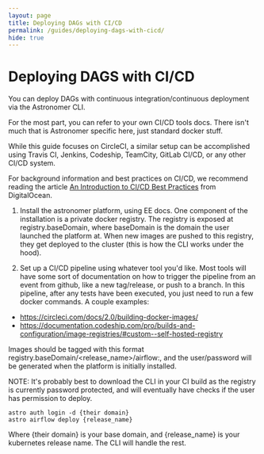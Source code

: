 ```yaml
---
layout: page
title: Deploying DAGs with CI/CD
permalink: /guides/deploying-dags-with-cicd/
hide: true
---
```


# Deploying DAGS with CI/CD

You can deploy DAGs with continuous integration/continuous
deployment via the Astronomer CLI.

For the most part, you can refer to your own CI/CD tools docs.
There isn't much that is Astronomer specific here, just standard
docker stuff.

While this guide focuses on CircleCI, a similar setup can be
accomplished using Travis CI, Jenkins, Codeship, TeamCity,
GitLab CI/CD, or any other CI/CD system.

For background information and best practices on CI/CD, we
recommend reading the article
[An Introduction to CI/CD Best Practices](https://www.digitalocean.com/community/tutorials/an-introduction-to-ci-cd-best-practices) from DigitalOcean.

1. Install the astronomer platform, using EE docs. One component of
  the installation is a private docker registry. The registry is
  exposed at registry.baseDomain, where baseDomain is the domain
  the user launched the platform at. When new images are pushed
  to this registry, they get deployed to the cluster (this is how
  the CLI works under the hood).

2. Set up a CI/CD pipeline using whatever tool you'd like. Most
  tools will have some sort of documentation on how to trigger the
  pipeline from an event from github, like a new tag/release, or
  push to a branch. In this pipeline, after any tests have been
  executed, you just need to run a few docker commands. A couple
  examples:

  * https://circleci.com/docs/2.0/building-docker-images/
  * https://documentation.codeship.com/pro/builds-and-configuration/image-registries/#custom--self-hosted-registry

  Images should be tagged with this format
  registry.baseDomain/<release_name>/airflow:<version>, and the
  user/password will be generated when the platform is initially
  installed.

NOTE: It's probably best to download the CLI in your CI build as
the registry is currently password protected, and will eventually
have checks if the user has permission to deploy.

```
astro auth login -d {their domain}
astro airflow deploy {release_name}
```

Where {their domain} is your base domain, and {release_name} is
your kubernetes release name. The CLI will handle the rest.
